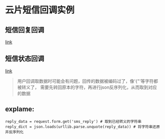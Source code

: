 # 云片短信回调实例

## 短信回复回调
[link](https://www.yunpian.com/doc/zh_CN/domestic/push_reply.html)

## 短信状态回调
[link](https://www.yunpian.com/doc/zh_CN/domestic/push_report.html)

> 用户回调取数据时可能会有问题，回传的数据被编码过了，像'{"'等字符都被转义了，
需要先转回原本的字符，再进行json反序列化，从而取到对应的数据

## explame:
```
reply_data = request.form.get('sms_reply') # 取到已经转义的字符串
reply_dict = json.loads(urllib.parse.unquote(reply_data)) # 将字符串还原并反序列化
```